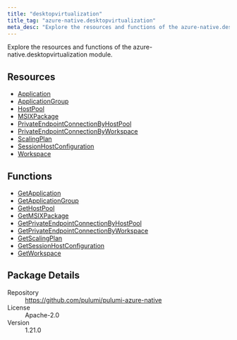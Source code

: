 ```yaml
---
title: "desktopvirtualization"
title_tag: "azure-native.desktopvirtualization"
meta_desc: "Explore the resources and functions of the azure-native.desktopvirtualization module."
---
```


<!-- WARNING: this file was generated by Pulumi Docs Generator. -->
<!-- Do not edit by hand unless you're certain you know what you are doing! -->

Explore the resources and functions of the azure-native.desktopvirtualization module.

<h2 id="resources">Resources</h2>
<ul class="api">
    <li><a href="application" title="Application"><span class="symbol resource"></span>Application</a></li>
    <li><a href="applicationgroup" title="ApplicationGroup"><span class="symbol resource"></span>ApplicationGroup</a></li>
    <li><a href="hostpool" title="HostPool"><span class="symbol resource"></span>HostPool</a></li>
    <li><a href="msixpackage" title="MSIXPackage"><span class="symbol resource"></span>MSIXPackage</a></li>
    <li><a href="privateendpointconnectionbyhostpool" title="PrivateEndpointConnectionByHostPool"><span class="symbol resource"></span>PrivateEndpointConnectionByHostPool</a></li>
    <li><a href="privateendpointconnectionbyworkspace" title="PrivateEndpointConnectionByWorkspace"><span class="symbol resource"></span>PrivateEndpointConnectionByWorkspace</a></li>
    <li><a href="scalingplan" title="ScalingPlan"><span class="symbol resource"></span>ScalingPlan</a></li>
    <li><a href="sessionhostconfiguration" title="SessionHostConfiguration"><span class="symbol resource"></span>SessionHostConfiguration</a></li>
    <li><a href="workspace" title="Workspace"><span class="symbol resource"></span>Workspace</a></li>
</ul>

<h2 id="functions">Functions</h2>
<ul class="api">
    <li><a href="getapplication" title="GetApplication"><span class="symbol function"></span>GetApplication</a></li>
    <li><a href="getapplicationgroup" title="GetApplicationGroup"><span class="symbol function"></span>GetApplicationGroup</a></li>
    <li><a href="gethostpool" title="GetHostPool"><span class="symbol function"></span>GetHostPool</a></li>
    <li><a href="getmsixpackage" title="GetMSIXPackage"><span class="symbol function"></span>GetMSIXPackage</a></li>
    <li><a href="getprivateendpointconnectionbyhostpool" title="GetPrivateEndpointConnectionByHostPool"><span class="symbol function"></span>GetPrivateEndpointConnectionByHostPool</a></li>
    <li><a href="getprivateendpointconnectionbyworkspace" title="GetPrivateEndpointConnectionByWorkspace"><span class="symbol function"></span>GetPrivateEndpointConnectionByWorkspace</a></li>
    <li><a href="getscalingplan" title="GetScalingPlan"><span class="symbol function"></span>GetScalingPlan</a></li>
    <li><a href="getsessionhostconfiguration" title="GetSessionHostConfiguration"><span class="symbol function"></span>GetSessionHostConfiguration</a></li>
    <li><a href="getworkspace" title="GetWorkspace"><span class="symbol function"></span>GetWorkspace</a></li>
</ul>

<h2 id="package-details">Package Details</h2>
<dl class="package-details">
	<dt>Repository</dt>
	<dd><a href="https://github.com/pulumi/pulumi-azure-native">https://github.com/pulumi/pulumi-azure-native</a></dd>
	<dt>License</dt>
	<dd>Apache-2.0</dd>
	<dt>Version</dt>
	<dd>1.21.0</dd>
</dl>

